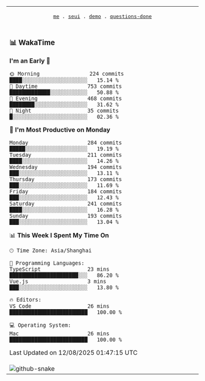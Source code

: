 
<div align="center">

<table>
<tr><td>
  <p align="center">
  <samp>
    <a href="https://github.com/seaeam/seaeam">me</a> .
    <a href="https://github.com/SeaMmMm/se-element">seui</a> .
    <a href="https://github.com/seaeam/project-demo">demo</a> .
    <a href="https://github.com/506-FETL/one-question-per-day">questions-done</a>
    
  </samp>
    </p>
</td></tr>

<tr><td>

### 📊 WakaTime

<!--START_SECTION:waka-->
**I'm an Early 🐤** 

```text
🌞 Morning                224 commits         ████░░░░░░░░░░░░░░░░░░░░░   15.14 % 
🌆 Daytime                753 commits         █████████████░░░░░░░░░░░░   50.88 % 
🌃 Evening                468 commits         ████████░░░░░░░░░░░░░░░░░   31.62 % 
🌙 Night                  35 commits          █░░░░░░░░░░░░░░░░░░░░░░░░   02.36 % 
```
📅 **I'm Most Productive on Monday** 

```text
Monday                   284 commits         █████░░░░░░░░░░░░░░░░░░░░   19.19 % 
Tuesday                  211 commits         ████░░░░░░░░░░░░░░░░░░░░░   14.26 % 
Wednesday                194 commits         ███░░░░░░░░░░░░░░░░░░░░░░   13.11 % 
Thursday                 173 commits         ███░░░░░░░░░░░░░░░░░░░░░░   11.69 % 
Friday                   184 commits         ███░░░░░░░░░░░░░░░░░░░░░░   12.43 % 
Saturday                 241 commits         ████░░░░░░░░░░░░░░░░░░░░░   16.28 % 
Sunday                   193 commits         ███░░░░░░░░░░░░░░░░░░░░░░   13.04 % 
```


📊 **This Week I Spent My Time On** 

```text
🕑︎ Time Zone: Asia/Shanghai

💬 Programming Languages: 
TypeScript               23 mins             ██████████████████████░░░   86.20 % 
Vue.js                   3 mins              ███░░░░░░░░░░░░░░░░░░░░░░   13.80 % 

🔥 Editors: 
VS Code                  26 mins             █████████████████████████   100.00 % 

💻 Operating System: 
Mac                      26 mins             █████████████████████████   100.00 % 
```


 Last Updated on 12/08/2025 01:47:15 UTC
<!--END_SECTION:waka-->
</td></tr>

<tr><td>
  <img alt="github-snake" src="profile-snake-contrib/github-user-contribution.svg"/>
</td></tr>

</table>
